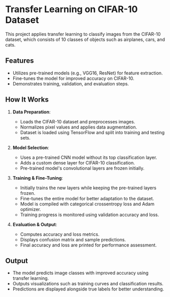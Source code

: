 # Transfer Learning on CIFAR-10 Dataset

This project applies transfer learning to classify images from the CIFAR-10 dataset, which consists of 10 classes of objects such as airplanes, cars, and cats.

## Features
- Utilizes pre-trained models (e.g., VGG16, ResNet) for feature extraction.
- Fine-tunes the model for improved accuracy on CIFAR-10.
- Demonstrates training, validation, and evaluation steps.

## How It Works
1. **Data Preparation**:
   - Loads the CIFAR-10 dataset and preprocesses images.
   - Normalizes pixel values and applies data augmentation.
   - Dataset is loaded using TensorFlow and split into training and testing sets.

2. **Model Selection**:
   - Uses a pre-trained CNN model without its top classification layer.
   - Adds a custom dense layer for CIFAR-10 classification.
   - Pre-trained model's convolutional layers are frozen initially.

3. **Training & Fine-Tuning**:
   - Initially trains the new layers while keeping the pre-trained layers frozen.
   - Fine-tunes the entire model for better adaptation to the dataset.
   - Model is compiled with categorical crossentropy loss and Adam optimizer.
   - Training progress is monitored using validation accuracy and loss.

4. **Evaluation & Output**:
   - Computes accuracy and loss metrics.
   - Displays confusion matrix and sample predictions.
   - Final accuracy and loss are printed for performance assessment.

## Output
- The model predicts image classes with improved accuracy using transfer learning.
- Outputs visualizations such as training curves and classification results.
- Predictions are displayed alongside true labels for better understanding.
